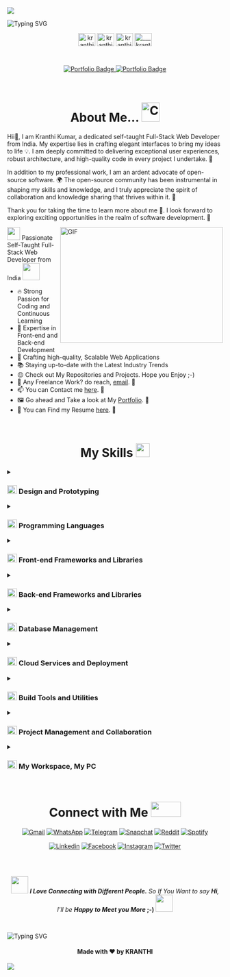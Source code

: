 <img src="https://github.com/kranthikumarkaranam/kranthikumarkaranam/assets/109801522/bc60c1ca-f3fe-467e-b4a1-b09f8cea0615" width="auto" height="auto">

![Typing SVG](https://readme-typing-svg.demolab.com?font=poppins&weight=900&size=35&pause=1000&center=true&width=1000&height=100&lines=Hello+there!+%F0%9F%91%8B+My+name+is+Kranthi+Kumar;I'm+a+Full-Stack+Developer+%F0%9F%91%A8%E2%80%8D%F0%9F%92%BB;Feel+free+to+get+in+touch+with+me+anytime+%F0%9F%93%AB;It's+nice+to+meet+you+%F0%9F%98%8A;I'm+here+to+assist+you+in+any+way+I+can+%F0%9F%A4%9D)

<p align="center">
<a href="https://linkedin.com/in/kranthi-kumar-karanam" target="blank"><img align="center" src="https://github.com/kranthikumarkaranam/kranthikumarkaranam/assets/109801522/17920dd3-7d41-47d5-9492-79d288bb3c1b" alt="kranthi-kumar-karanam" height="30" width="40" /></a>
<a href="https://fb.com/kranthikumarkaranam" target="blank"><img align="center" src="https://github.com/kranthikumarkaranam/kranthikumarkaranam/assets/109801522/33811676-7588-4238-9405-75d5b6bf1178" alt="kranthikumarkaranam" height="30" width="40" /></a>
<a href="https://twitter.com/_kranthi_sm__" target="blank"><img align="center" src="https://github.com/kranthikumarkaranam/kranthikumarkaranam/assets/109801522/424a4bb7-ffd9-44d6-a0cb-2c67a3540571" alt="kranthi_sm" height="30" width="40" /></a>
<a href="https://instagram.com/___kranthi_sm__" target="blank"><img align="center" src="https://github.com/kranthikumarkaranam/kranthikumarkaranam/assets/109801522/8584a0af-12e4-4ec2-be65-dcb668f21878" alt="___kranthi_sm__" height="30" width="40" /></a>

  
</p>

<br>

<!-- <p align="center">
  <a href="https://visitcount.itsvg.in" target="_blank">
    <img src="https://visitcount.itsvg.in/api?id=kranthikumarkaranam&icon=0&color=0" alt="Profile Views" />
  </a>
</p> -->

<p align="center">
  
  <a href="https://kranthi-kumar.netlify.app" target="_blank">
    <img src="https://img.shields.io/badge/Portfolio%2DV1-%23000000.svg?style=for-the-badge&logo=aboutdotme&logoColor=00A98F" alt="Portfolio Badge" />
  </a>
  <a href="https://v2-kranthi-kumar.vercel.app" target="_blank">
    <img src="https://img.shields.io/badge/Portfolio%2DV2-%23000000.svg?style=for-the-badge&logo=aboutdotme&logoColor=00A98F" alt="Portfolio Badge" />
  </a>
  
</p>

<br>

<h1 align="center"> About Me... <img src="https://github.com/kranthikumarkaranam/kranthikumarkaranam/assets/109801522/26c96471-0882-41c8-a75a-fabac72de73a" alt="Crossed Fingers" width="42" height="45" /></h1>


Hii👋, I am Kranthi Kumar, a dedicated self-taught Full-Stack Web Developer from India. My expertise lies in crafting elegant interfaces to bring my ideas to life 💡. I am deeply committed to delivering exceptional user experiences, robust architecture, and high-quality code in every project I undertake. 🚀

In addition to my professional work, I am an ardent advocate of open-source software. 🌍 The open-source community has been instrumental in shaping my skills and knowledge, and I truly appreciate the spirit of collaboration and knowledge sharing that thrives within it. 🤝

Thank you for taking the time to learn more about me 🙏. I look forward to exploring exciting opportunities in the realm of software development. 💼

<img align="right" alt="GIF" src="https://github.com/kranthikumarkaranam/kranthikumarkaranam/assets/109801522/a38f2cc0-adcf-443d-87e5-7ef813d4b0fa" width="380" height="270" />
<p> <img src = "https://github.com/kranthikumarkaranam/kranthikumarkaranam/assets/109801522/32deef98-8252-4f0e-95d7-ef08f308c50a" width = 30 height= 30> Passionate Self-Taught Full-Stack Web Developer from India <img src="https://github.com/kranthikumarkaranam/kranthikumarkaranam/assets/109801522/668ca435-a57a-4214-a268-74a268f19ef8" width="40"> 
</p>

   

- 🔥 Strong Passion for Coding and Continuous Learning
- 💼 Expertise in Front-end and Back-end Development
- 🚀 Crafting high-quality, Scalable Web Applications
- 📚 Staying up-to-date with the Latest Industry Trends
- 😉 Check out My Repositories and Projects. Hope you Enjoy ;-)
- 💼 Any Freelance Work? do reach, [email](mailto:2019271@iiitdmj.ac.in). 🔗
- 📫 You can Contact me [here](mailto:2019271@iiitdmj.ac.in). 🔗
- 🖼️ Go ahead and Take a look at My [Portfolio](https://kranthi-kumar.netlify.app/). 🔗
- 📄 You can Find my Resume [here](https://drive.google.com/file/d/1HhYhLNDS1qL6fhmePS8e6uT8S3_mZ8gw/view?usp=sharing). 🔗
<!-- <p>If you Like What I do, Maybe consider Buying me a Coffee/Tea 🥺👉👈</p>
<a href="https://www.buymeacoffee.com" target="_blank"><img src="https://cdn.buymeacoffee.com/buttons/v2/default-red.png" alt="Buy Me A Coffee" width="150" ></a>
</p> -->

<br>

<h1 align="center"> My Skills <img src = "https://github.com/kranthikumarkaranam/kranthikumarkaranam/assets/109801522/12f99c0d-cb26-46c6-8b8c-98f254795672" width = 32px height=32px> </h1>

<details>
<summary><h3><img src="https://github.com/kranthikumarkaranam/kranthikumarkaranam/assets/109801522/7dfa5e29-2022-4ca4-8548-b1f53f8ac923" alt="Backhand Index Pointing Right" width="23" height="20" /> Design and Prototyping</h3></summary>

<h4><img src="https://github.com/kranthikumarkaranam/kranthikumarkaranam/assets/109801522/d7a4600e-9d39-4593-b03a-f4738314d7b4" alt="Sign of the Horns Medium-Light Skin Tone" width="21" height="18" /> Image Editing Software</h4>

![Adobe Photoshop](https://img.shields.io/badge/Adobe_Photoshop-31A8FF?style=for-the-badge&logo=Adobe%20Photoshop&logoColor=black)
![Adobe Lightroom](https://img.shields.io/badge/Adobe_Lightroom-31A8FF?style=for-the-badge&logo=Adobe%20Lightroom&logoColor=black)

<h4><img src="https://github.com/kranthikumarkaranam/kranthikumarkaranam/assets/109801522/d7a4600e-9d39-4593-b03a-f4738314d7b4" alt="Sign of the Horns Medium-Light Skin Tone" width="21" height="18" /> Design and Prototyping Tools</h4>
  
![Adobe XD](https://img.shields.io/badge/Adobe_XD-470137?style=for-the-badge&logo=Adobe%20XD&logoColor=FF61F6)
![Figma](https://img.shields.io/badge/Figma-F24E1E?style=for-the-badge&logo=Figma&logoColor=white)
![Sketch](https://img.shields.io/badge/Sketch-F7B500?style=for-the-badge&logo=Sketch&logoColor=black)

<h4><img src="https://github.com/kranthikumarkaranam/kranthikumarkaranam/assets/109801522/d7a4600e-9d39-4593-b03a-f4738314d7b4" alt="Sign of the Horns Medium-Light Skin Tone" width="21" height="18" /> Design Community Platforms</h4>
  
![Dribbble](https://img.shields.io/badge/Dribbble-EA4C89?style=for-the-badge&logo=Dribbble&logoColor=white)

</details>

<details>
<summary><h3><img src="https://github.com/kranthikumarkaranam/kranthikumarkaranam/assets/109801522/7dfa5e29-2022-4ca4-8548-b1f53f8ac923" alt="Backhand Index Pointing Right" width="23" height="20" /> Programming Languages</h3></summary>

<h4><img src="https://github.com/kranthikumarkaranam/kranthikumarkaranam/assets/109801522/d7a4600e-9d39-4593-b03a-f4738314d7b4" alt="Sign of the Horns Medium-Light Skin Tone" width="21" height="18" /> General Programming Languages</h4>

![Python](https://img.shields.io/badge/python-3670A0?style=for-the-badge&logo=python&logoColor=ffdd54)
![C](https://img.shields.io/badge/C-00599C?style=for-the-badge&logo=c&logoColor=white)
![C++](https://img.shields.io/badge/C++-00599C?style=for-the-badge&logo=c%2B%2B&logoColor=white)
![Java](https://img.shields.io/badge/Java-ED8B00?style=for-the-badge&logo=openjdk&logoColor=white)


<h4><img src="https://github.com/kranthikumarkaranam/kranthikumarkaranam/assets/109801522/d7a4600e-9d39-4593-b03a-f4738314d7b4" alt="Sign of the Horns Medium-Light Skin Tone" width="21" height="18" /> Web Development Languages</h4>
  
![HTML5](https://img.shields.io/badge/HTML5-E34F26?style=for-the-badge&logo=html5&logoColor=white)
![CSS3](https://img.shields.io/badge/CSS3-1572B6?style=for-the-badge&logo=css3&logoColor=white)
![ES6+ JavaScript](https://img.shields.io/badge/ES6+_JavaScript-323330?style=for-the-badge&logo=javascript&logoColor=F7DF1E)
![TypeScript](https://img.shields.io/badge/TypeScript-3178C6?style=for-the-badge&logo=typescript&logoColor=white)
![PHP](https://img.shields.io/badge/PHP-777BB4?style=for-the-badge&logo=PHP&logoColor=white)
  
</details>

<details>
<summary><h3><img src="https://github.com/kranthikumarkaranam/kranthikumarkaranam/assets/109801522/7dfa5e29-2022-4ca4-8548-b1f53f8ac923" alt="Backhand Index Pointing Right" width="23" height="20" /> Front-end Frameworks and Libraries</h3></summary>

<h4><img src="https://github.com/kranthikumarkaranam/kranthikumarkaranam/assets/109801522/d7a4600e-9d39-4593-b03a-f4738314d7b4" alt="Sign of the Horns Medium-Light Skin Tone" width="21" height="18" /> CSS Frameworks and Libraries</h4>

![Bootstrap](https://img.shields.io/badge/Bootstrap-7952B3?style=for-the-badge&logo=bootstrap&logoColor=white)
![TailwindCSS](https://img.shields.io/badge/TailwindCSS-06B6D4?style=for-the-badge&logo=tailwind-css&logoColor=61DAFB)

<h4><img src="https://github.com/kranthikumarkaranam/kranthikumarkaranam/assets/109801522/d7a4600e-9d39-4593-b03a-f4738314d7b4" alt="Sign of the Horns Medium-Light Skin Tone" width="21" height="18" /> JavaScript Frameworks and Libraries</h4>


![React](https://img.shields.io/badge/React-20232a?style=for-the-badge&logo=React&logoColor=61DAFB)
![Next JS](https://img.shields.io/badge/Next_JS-black?style=for-the-badge&logo=next.js&logoColor=white)
![React Router](https://img.shields.io/badge/React_Router-CA4245?style=for-the-badge&logo=react-router&logoColor=white)
![Redux](https://img.shields.io/badge/Redux-764ABC?style=for-the-badge&logo=redux&logoColor=white)
![Styled Components](https://img.shields.io/badge/styled--components-DB7093?style=for-the-badge&logo=styled-components&logoColor=white)
![Material UI](https://img.shields.io/badge/Material_UI-000000?style=for-the-badge&logo=mui&logoColor=#007FFF)
![Chakra UI](https://img.shields.io/badge/Chakra_UI-319795?style=for-the-badge&logo=chakraui&logoColor=white)
![Chart.js](https://img.shields.io/badge/Chart.js-FF6384?style=for-the-badge&logo=Chart.js&logoColor=white)
![jquery](https://img.shields.io/badge/jquery-0769AD?style=for-the-badge&logo=jquery&logoColor=white)
  
</details>

<details>
<summary><h3><img src="https://github.com/kranthikumarkaranam/kranthikumarkaranam/assets/109801522/7dfa5e29-2022-4ca4-8548-b1f53f8ac923" alt="Backhand Index Pointing Right" width="23" height="20" /> Back-end Frameworks and Libraries</h3></summary>

<h4><img src="https://github.com/kranthikumarkaranam/kranthikumarkaranam/assets/109801522/d7a4600e-9d39-4593-b03a-f4738314d7b4" alt="Sign of the Horns Medium-Light Skin Tone" width="21" height="18" /> JavaScript Frameworks and Libraries</h4>


![NodeJS](https://img.shields.io/badge/node.js-339933?style=for-the-badge&logo=node.js&logoColor=white)
![Express.js](https://img.shields.io/badge/Express.js-404d59?style=for-the-badge&logo=express&logoColor=61DAFB)

<h4><img src="https://github.com/kranthikumarkaranam/kranthikumarkaranam/assets/109801522/d7a4600e-9d39-4593-b03a-f4738314d7b4" alt="Sign of the Horns Medium-Light Skin Tone" width="21" height="18" /> Python Frameworks and Libraries</h4>
  
![Django](https://img.shields.io/badge/Django-092E20?style=for-the-badge&logo=django&logoColor=white)
  
<h4><img src="https://github.com/kranthikumarkaranam/kranthikumarkaranam/assets/109801522/d7a4600e-9d39-4593-b03a-f4738314d7b4" alt="Sign of the Horns Medium-Light Skin Tone" width="21" height="18" /> API Development</h4>
  
![GraphQL](https://img.shields.io/badge/GraphQL-E10098?style=for-the-badge&logo=GraphQL&logoColor=white)

</details>

<details>
<summary><h3><img src="https://github.com/kranthikumarkaranam/kranthikumarkaranam/assets/109801522/7dfa5e29-2022-4ca4-8548-b1f53f8ac923" alt="Backhand Index Pointing Right" width="23" height="20" /> Database Management</h3></summary>

<h4><img src="https://github.com/kranthikumarkaranam/kranthikumarkaranam/assets/109801522/d7a4600e-9d39-4593-b03a-f4738314d7b4" alt="Sign of the Horns Medium-Light Skin Tone" width="21" height="18" /> Relational Databases</h4>

![MySQL](https://img.shields.io/badge/MySQL-4479A1?style=for-the-badge&logo=mysql&logoColor=white)
![PostgreSQL](https://img.shields.io/badge/PostgreSQL-4169E1?style=for-the-badge&logo=postgresql&logoColor=white)

<h4><img src="https://github.com/kranthikumarkaranam/kranthikumarkaranam/assets/109801522/d7a4600e-9d39-4593-b03a-f4738314d7b4" alt="Sign of the Horns Medium-Light Skin Tone" width="21" height="18" /> NoSQL Databases</h4>
  
![MongoDB](https://img.shields.io/badge/MongoDB-47A248?style=for-the-badge&logo=MongoDB&logoColor=white)

<h4><img src="https://github.com/kranthikumarkaranam/kranthikumarkaranam/assets/109801522/d7a4600e-9d39-4593-b03a-f4738314d7b4" alt="Sign of the Horns Medium-Light Skin Tone" width="21" height="18" /> Database-as-a-Service (DBaaS)</h4>
  
![Supabase](https://img.shields.io/badge/Supabase-3FCF8E?style=for-the-badge&logo=supabase&logoColor=white)

<h4><img src="https://github.com/kranthikumarkaranam/kranthikumarkaranam/assets/109801522/d7a4600e-9d39-4593-b03a-f4738314d7b4" alt="Sign of the Horns Medium-Light Skin Tone" width="21" height="18" /> Database Management Tools</h4>
  
![phpmyadmin](https://img.shields.io/badge/phpmyadmin-6C78AF?style=for-the-badge&logo=phpmyadmin&logoColor=white)

</details>

<details>
<summary><h3><img src="https://github.com/kranthikumarkaranam/kranthikumarkaranam/assets/109801522/7dfa5e29-2022-4ca4-8548-b1f53f8ac923" alt="Backhand Index Pointing Right" width="23" height="20" /> Cloud Services and Deployment</h3></summary>

<h4><img src="https://github.com/kranthikumarkaranam/kranthikumarkaranam/assets/109801522/d7a4600e-9d39-4593-b03a-f4738314d7b4" alt="Sign of the Horns Medium-Light Skin Tone" width="21" height="18" /> Cloud Computing Services</h4>

![Amazon AWS](https://img.shields.io/badge/Amazon_AWS-232F3E?style=for-the-badge&logo=amazon-aws&logoColor=white)
![Google Cloud](https://img.shields.io/badge/Google_Cloud-4285F4?style=for-the-badge&logo=google-cloud&logoColor=white)
![Microsoft Azure](https://img.shields.io/badge/microsoft%20azure-0078D4?style=for-the-badge&logo=microsoft-azure&logoColor=white)
![Firebase](https://img.shields.io/badge/Firebase-039BE5?style=for-the-badge&logo=Firebase&logoColor=FFCA28)

<h4><img src="https://github.com/kranthikumarkaranam/kranthikumarkaranam/assets/109801522/d7a4600e-9d39-4593-b03a-f4738314d7b4" alt="Sign of the Horns Medium-Light Skin Tone" width="21" height="18" /> Hosting</h4>
  
![Netlify](https://img.shields.io/badge/Netlify-000000?style=for-the-badge&logo=Netlify&logoColor=00C7B7)
![Vercel](https://img.shields.io/badge/Vercel-000000?style=for-the-badge&logo=Vercel&logoColor=white)

<h4><img src="https://github.com/kranthikumarkaranam/kranthikumarkaranam/assets/109801522/d7a4600e-9d39-4593-b03a-f4738314d7b4" alt="Sign of the Horns Medium-Light Skin Tone" width="21" height="18" /> Infrastructure Management Tools</h4>
  
![Docker](https://img.shields.io/badge/Docker-2496ED?style=for-the-badge&logo=docker&logoColor=white)
![Terraform](https://img.shields.io/badge/Terraform-7B42BC?style=for-the-badge&logo=Terraform&logoColor=white)

</details>


<details>
<summary><h3><img src="https://github.com/kranthikumarkaranam/kranthikumarkaranam/assets/109801522/7dfa5e29-2022-4ca4-8548-b1f53f8ac923" alt="Backhand Index Pointing Right" width="23" height="20" /> Build Tools and Utilities</h3></summary>

![Webpack](https://img.shields.io/badge/Webpack-8DD6F9?&style=for-the-badge&logo=Webpack&logoColor=black)
![NPM](https://img.shields.io/badge/NPM-CB3837?&style=for-the-badge&logo=NPM&logoColor=white)
![Yarn](https://img.shields.io/badge/Yarn-2C8EBB?&style=for-the-badge&logo=Yarn&logoColor=white)
![LINUX](https://img.shields.io/badge/LINUX-FCC624?&style=for-the-badge&logo=LINUX&logoColor=black)
![GIT](https://img.shields.io/badge/GIT-F05032?&style=for-the-badge&logo=GIT&logoColor=white)
![GitHub Actions](https://img.shields.io/badge/GitHub_Actions-2088FF?&style=for-the-badge&logo=github-actions&logoColor=white)
![json web tokens](https://img.shields.io/badge/json_web_tokens-323330?style=for-the-badge&logo=json-web-tokens&logoColor=pink)
![Postman](https://img.shields.io/badge/Postman-FF6C37?style=for-the-badge&logo=postman&logoColor=white)
![Visual Studio Code](https://img.shields.io/badge/Visual_Studio_Code-007ACC?style=for-the-badge&logo=visual%20studio%20code&logoColor=white)
![ESLint](https://img.shields.io/badge/ESLint-4B3263?style=for-the-badge&logo=eslint&logoColor=white)
![Markdown](https://img.shields.io/badge/Markdown-000000?&style=for-the-badge&logo=markdown&logoColor=white)

</details>


<details>
<summary><h3><img src="https://github.com/kranthikumarkaranam/kranthikumarkaranam/assets/109801522/7dfa5e29-2022-4ca4-8548-b1f53f8ac923" alt="Backhand Index Pointing Right" width="23" height="20" /> Project Management and Collaboration</h3></summary>

<h4><img src="https://github.com/kranthikumarkaranam/kranthikumarkaranam/assets/109801522/d7a4600e-9d39-4593-b03a-f4738314d7b4" alt="Sign of the Horns Medium-Light Skin Tone" width="21" height="18" /> Project Management Tools</h4>

![Jira](https://img.shields.io/badge/Jira-0052CC?style=for-the-badge&logo=Jira&logoColor=white)
![Trello](https://img.shields.io/badge/Trello-026AA7?style=for-the-badge&logo=Trello&logoColor=white)

<h4><img src="https://github.com/kranthikumarkaranam/kranthikumarkaranam/assets/109801522/d7a4600e-9d39-4593-b03a-f4738314d7b4" alt="Sign of the Horns Medium-Light Skin Tone" width="21" height="18" /> Collaboration Tools</h4>
  
![Notion](https://img.shields.io/badge/Notion-000000?style=for-the-badge&logo=Notion&logoColor=white)

</details>

<details>
<summary><h3><img src="https://github.com/kranthikumarkaranam/kranthikumarkaranam/assets/109801522/7dfa5e29-2022-4ca4-8548-b1f53f8ac923" alt="Backhand Index Pointing Right" width="23" height="20" /> My Workspace, My PC</h3></summary>

![Windows11 LENOVO Ideapad_FLEX-5](https://img.shields.io/badge/Windows_11-LENOVO_IDEAPAD__FLEX--5-0078D6?style=for-the-badge&logo=windows&logoColor=0078D4)
![AMD Ryzen 7 4700U with Radeon Graphics](https://img.shields.io/badge/AMD-Ryzen_7_4700U_with_Radeon_Graphics-ED1C24?style=for-the-badge&logo=amd&logoColor=ED1C24)

</details>

<br>

<h1 align="center"> Connect with Me <img src='https://github.com/kranthikumarkaranam/kranthikumarkaranam/assets/109801522/9b791183-cacd-4522-a3eb-37d805929d4e' width="70px" height=35px> </h1>

<p align="center">
<a href="mailto:2019271@iiitdmj.ac.in" target="blank"><img align="center" src="https://img.shields.io/badge/Gmail-D14836?style=for-the-badge&logo=gmail&logoColor=white" alt="Gmail"/></a>
<a href="https://web.whatsapp.com/send?phone=+919542705427" target="blank"><img align="center" src="https://img.shields.io/badge/WhatsApp-25D366?style=for-the-badge&logo=whatsapp&logoColor=white" alt="WhatsApp"/></a>
<a href="https://t.me/kranthi_sm" target="blank"><img align="center" src="https://img.shields.io/badge/Telegram-2CA5E0?style=for-the-badge&logo=telegram&logoColor=white" alt="Telegram"/></a>
<a href="https://www.snapchat.com/add/kranthi_sm?share_id=P3xc7Lv9ccY&locale=en-IN" target="blank"><img align="center" src="https://img.shields.io/badge/Snapchat-FFFC00?style=for-the-badge&logo=snapchat&logoColor=white" alt="Snapchat"/></a>
<a href="https://www.reddit.com/user/_kranthi_sm/" target="blank"><img align="center" src="https://img.shields.io/badge/Reddit-FF4500?style=for-the-badge&logo=reddit&logoColor=white" alt="Reddit"/></a>
<a href="https://open.spotify.com/user/31yy5ezcle5wicfvopzcal3aw4ze?si=a9374d008d0a4855" target="blank"><img align="center" src="https://img.shields.io/badge/Spotify-1ED760?&style=for-the-badge&logo=spotify&logoColor=white" alt="Spotify"/></a>

</p>

<p align="center">
<a href="https://www.linkedin.com/in/kranthi-kumar-karanam/" target="blank"><img align="center" src="https://img.shields.io/badge/linkedin-0A66C2?&style=for-the-badge&logo=linkedin&logoColor=white" alt="Linkedin"/></a>
<a href="https://www.facebook.com/kranthikumarkaranam/" target="blank"><img align="center" src="https://img.shields.io/badge/Facebook-1877F2?style=for-the-badge&logo=facebook&logoColor=white" alt="Facebook"/></a>
<a href="https://www.instagram.com/___kranthi_sm__/" target="blank"><img align="center" src="https://img.shields.io/badge/instagram-E4405F?&style=for-the-badge&logo=instagram&logoColor=white" alt="Instagram"/></a>
<a href="https://twitter.com/_kranthi_sm__" target="blank"><img align="center" src="https://img.shields.io/badge/twitter-1DA1F2?&style=for-the-badge&logo=twitter&logoColor=white" alt="Twitter"/></a>

</p>

<br>
<br>

<p align="center"> <img src="https://github.com/kranthikumarkaranam/kranthikumarkaranam/assets/109801522/02247c84-f694-4fd1-8a70-991b60b2f7f8" width="40
" height="40"> <em><b>I Love Connecting with Different People.</b> So If You Want to say <b>Hi</b>, I'll be <b>Happy to Meet you More </em> ;-)</b> <img src="https://github.com/kranthikumarkaranam/kranthikumarkaranam/assets/109801522/02247c84-f694-4fd1-8a70-991b60b2f7f8" width="40
" height="40"> </p>

<br>

![Typing SVG](https://readme-typing-svg.demolab.com?font=poppins&weight=900&size=30&pause=1000&center=true&vCenter=true&width=1000&height=100&lines=Thanks+for+visiting+My+Profile!+%F0%9F%99%8F;Come+back+soon...+%F0%9F%91%80)

<h4 align="center">Made with ❤️ by KRANTHI</h4>

<img src="https://github.com/kranthikumarkaranam/kranthikumarkaranam/assets/109801522/97fc6078-198b-40ba-883f-d894af32ec12" width="auto" height="auto">
